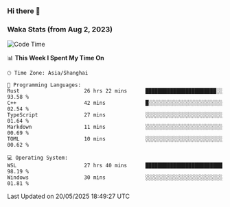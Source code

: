 ### Hi there 👋

### Waka Stats (from Aug 2, 2023)

<!--START_SECTION:waka-->
![Code Time](http://img.shields.io/badge/Code%20Time-861%20hrs%2027%20mins-blue)

📊 **This Week I Spent My Time On** 

```text
🕑︎ Time Zone: Asia/Shanghai

💬 Programming Languages: 
Rust                     26 hrs 22 mins      ███████████████████████░░   93.58 % 
C++                      42 mins             █░░░░░░░░░░░░░░░░░░░░░░░░   02.54 % 
TypeScript               27 mins             ░░░░░░░░░░░░░░░░░░░░░░░░░   01.64 % 
Markdown                 11 mins             ░░░░░░░░░░░░░░░░░░░░░░░░░   00.69 % 
TOML                     10 mins             ░░░░░░░░░░░░░░░░░░░░░░░░░   00.62 % 

💻 Operating System: 
WSL                      27 hrs 40 mins      █████████████████████████   98.19 % 
Windows                  30 mins             ░░░░░░░░░░░░░░░░░░░░░░░░░   01.81 % 
```


 Last Updated on 20/05/2025 18:49:27 UTC
<!--END_SECTION:waka-->
